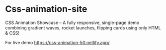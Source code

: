 # Css-animation-site
CSS Animation Showcase – A fully responsive, single-page demo combining gradient waves, rocket launches, flipping cards using only HTML & CSS!

For live demo
https://css-animation-50.netlify.app/
